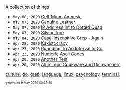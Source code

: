 A collection of things

*  <code>May 08, 2020</code> [Gell-Mann Amnesia](2020-05-08T09-08-00-gell-mann-amnesia.md)
*  <code>May 07, 2020</code> [Genuine Leather](2020-05-07T13-13-08-genuine-leather.md)
*  <code>May 07, 2020</code> [IP Address Int to Dotted Quad](2020-05-07T10-14-06-ip-address-int-to-dotted-quad.md)
*  <code>May 07, 2020</code> [Silviculture](2020-05-07T10-06-23-silviculture.md)
*  <code>May 04, 2020</code> [Case-Insensitive Grep - Again](2020-05-04T11-44-37-case-insensitive-grep---again.md)
*  <code>Apr 28, 2020</code> [Kakistocracy](2020-04-28T21-52-07-kakistocracy.md)
*  <code>Apr 27, 2020</code> [Rounding To An Interval In Go](2020-04-27T08-41-56-rounding-to-an-interval-in-go.md)
*  <code>Apr 23, 2020</code> [Numeric Ascii Codes](2020-04-23T06-06-02-numeric-ascii-codes.md)
*  <code>Apr 20, 2020</code> [Another Test](2020-04-20T15-13-29.md)
*  <code>Apr 20, 2020</code> [Aluminum Cookware and Dishwashers](2020-04-20T13-53-12.md)

[culture](./culture), [go](./go), [grep](./grep), [language](./language), [linux](./linux), [psychology](./psychology), [terminal](./terminal), 

<sup><sub>generated 9 May 2020 00:39:55</sub></sup>
